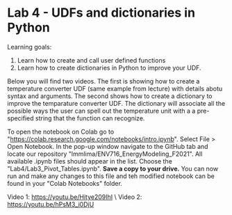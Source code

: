 # Lab 4 - UDFs and dictionaries in Python

Learning goals:

1. Learn how to create and call user defined functions
2. Learn how to create dictionaries in Python to improve your UDF. 


Below you will find two videos. The first is showing how to create a temperature converter UDF (same example from lecture) with details abotu syntax and arguments.
The second shows how to create a dictionary to improve the temparature converter UDF. The dictionary will associate all the possible ways the user can spell out the temperature unit with a a pre-specified string that the function can recognize. 

To open the notebook on Colab go to "https://colab.research.google.com/notebooks/intro.ipynb". Select File > Open Notebook. 
In the pop-up window navigate to the GitHub tab and locate our repository "lmmlima/ENV716_EnergyModeling_F2021". All available .ipynb files should appear in the list. Choose the "Lab4/Lab3_Pivot_Tables.ipynb". 
**Save a copy to your drive.** You can now run and make any changes to this file and teh modified notebook can be found in your "Colab Notebooks" folder.

Video 1: https://youtu.be/Hitye209IhI 
\\
Video 2: https://youtu.be/hPsM3_i0DjU
